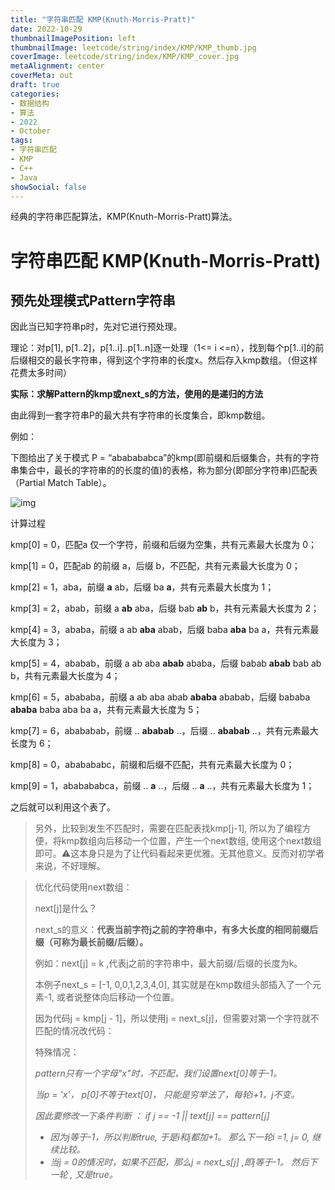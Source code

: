 ```yaml
---
title: "字符串匹配 KMP(Knuth-Morris-Pratt)"
date: 2022-10-29
thumbnailImagePosition: left
thumbnailImage: leetcode/string/index/KMP/KMP_thumb.jpg
coverImage: leetcode/string/index/KMP/KMP_cover.jpg
metaAlignment: center
coverMeta: out
draft: true
categories:
- 数据结构
- 算法
- 2022
- October
tags:
- 字符串匹配
- KMP
- C++
- Java
showSocial: false
---
```


经典的字符串匹配算法，KMP(Knuth-Morris-Pratt)算法。

<!--more-->
# 字符串匹配 KMP(Knuth-Morris-Pratt)

## 预先处理模式Pattern字符串

因此当已知字符串p时，先对它进行预处理。

理论：对p[1], p[1..2]，p[1..i]..p[1..n]逐一处理（1<= i <=n），找到每个p[1..i]的前后缀相交的最长字符串，得到这个字符串的长度x。然后存入kmp数组。（但这样花费太多时间）

**实际：求解Pattern的kmp或next_s的方法，使用的是递归的方法**

 

由此得到一套字符串P的最大共有字符串的长度集合，即kmp数组。

例如：

下图给出了关于模式 P = “ababababca”的kmp(即前缀和后缀集合，共有的字符串集合中，最长的字符串的的长度的值)的表格，称为部分(即部分字符串)匹配表（Partial Match Table）。

![img](https://img2018.cnblogs.com/blog/1276550/201910/1276550-20191015094602732-1555013603.png)



计算过程

kmp[0] = 0，匹配a 仅一个字符，前缀和后缀为空集，共有元素最大长度为 0；

kmp[1] = 0，匹配ab 的前缀 a，后缀 b，不匹配，共有元素最大长度为 0；

kmp[2] = 1，aba，前缀 **a** ab，后缀 ba **a**，共有元素最大长度为 1；

kmp[3] = 2，abab，前缀 a **ab** aba，后缀 bab **ab** b，共有元素最大长度为 2；

kmp[4] = 3，ababa，前缀 a ab **aba** abab，后缀 baba **aba** ba a，共有元素最大长度为 3；

kmp[5] = 4，ababab，前缀 a ab aba **abab** ababa，后缀 babab **abab** bab ab b，共有元素最大长度为 4；

kmp[6] = 5，abababa，前缀 a ab aba abab **ababa** ababab，后缀 bababa **ababa** baba aba ba a，共有元素最大长度为 5；

kmp[7] = 6，abababab，前缀 .. **ababab** ..，后缀 .. **ababab** ..，共有元素最大长度为 6；

kmp[8] = 0，ababababc，前缀和后缀不匹配，共有元素最大长度为 0；

kmp[9] = 1，ababababca，前缀 .. **a** ..，后缀 .. **a** ..，共有元素最大长度为 1；

之后就可以利用这个表了。



> 另外，比较到发生不匹配时，需要在匹配表找kmp[j-1], 所以为了编程方便，将kmp数组向后移动一个位置，产生一个next数组, 使用这个next数组即可。⚠️这本身只是为了让代码看起来更优雅。无其他意义。反而对初学者来说，不好理解。



> 优化代码使用next数组：
>
> next[j]是什么？
>
> next_s的意义：**代表当前字符j之前的字符串中，有多大长度的相同前缀后缀（可称为最长前缀/后缀）。**
>
> 例如：next[j] = k ,代表j之前的字符串中，最大前缀/后缀的长度为k。
>
>  
>
> 本例子next_s = [-1, 0,0,1,2,3,4,0], 其实就是在kmp数组头部插入了一个元素-1, 或者说整体向后移动一个位置。
>
> 因为代码j = kmp[j - 1]，所以使用j = next_s[j]，但需要对第一个字符就不匹配的情况改代码：
>
> 特殊情况：
>
> *pattern只有一个字母"x"时，不匹配，我们设置next[0]等于-1。*
>
> *当p = 'x'， p[0]不等于text[0]， 只能是穷举法了，每轮i+1，j不变。*
>
> *因此要修改一下条件判断 ： if j == -1 || text[j] == pattern[j]*
>
>  
>
> - *因为j等于-1，所以判断true, 于是i和j都加+1。 那么下一轮i =1, j= 0, 继续比较。*
> - *当j = 0的情况时，如果不匹配，那么j = next_s[j] ,即j等于-1。 然后下一轮 , 又是true。*